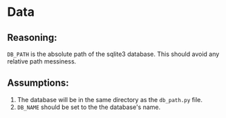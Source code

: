 # Data
## Reasoning:
`DB_PATH` is the absolute path of the sqlite3 database. This should avoid any relative path messiness.

## Assumptions:
1. The database will be in the same directory as the `db_path.py` file.
2. `DB_NAME` should be set to the the database's name.

